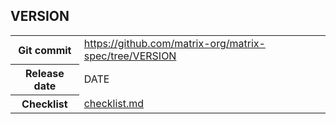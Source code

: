 <!--
This is a header file for the generated changelog.

Variables:
    VERSION  = Replaced by the version number (eg: v1.2)
    DATE     = Replaced by the date (eg: April 01, 2021)
-->

## VERSION

<table class="release-info">
<tr><th>Git commit</th><td><a href="https://github.com/matrix-org/matrix-spec/tree/VERSION">https://github.com/matrix-org/matrix-spec/tree/VERSION</a></td>
<tr><th>Release date</th><td>DATE</td>
<tr><th>Checklist</th><td><a href="/changelog/VERSION/checklist.md">checklist.md</a></td>
</table>

<!-- Intentionally blank line to ensure headers work in the concatenated changelog -->
